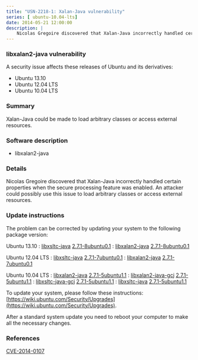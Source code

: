 ```yaml
---
title: "USN-2218-1: Xalan-Java vulnerability"
series: [ ubuntu-10.04-lts]
date: 2014-05-21 12:00:00
description: |
    Nicolas Gregoire discovered that Xalan-Java incorrectly handled certain properties when the secure processing feature was enabled. An attacker could possibly use this issue to load arbitrary classes or access external resources. 
--- 
```

 
 


### libxalan2-java vulnerability

A security issue affects these releases of Ubuntu and its derivatives:

* Ubuntu 13.10
* Ubuntu 12.04 LTS
* Ubuntu 10.04 LTS

### Summary

Xalan-Java could be made to load arbitrary classes or access external resources.

### Software description

* libxalan2-java 

### Details

Nicolas Gregoire discovered that Xalan-Java incorrectly handled certain properties when the secure processing feature was enabled. An attacker could possibly use this issue to load arbitrary classes or access external resources. 

### Update instructions

The problem can be corrected by updating your system to the following package version:

Ubuntu 13.10
 : [libxsltc-java](https://launchpad.net/ubuntu/+source/libxalan2-java) <span> [2.7.1-8ubuntu0.1](https://launchpad.net/ubuntu/+source/libxalan2-java/2.7.1-8ubuntu0.1) </span> 
 : [libxalan2-java](https://launchpad.net/ubuntu/+source/libxalan2-java) <span> [2.7.1-8ubuntu0.1](https://launchpad.net/ubuntu/+source/libxalan2-java/2.7.1-8ubuntu0.1) </span> 

Ubuntu 12.04 LTS
 : [libxsltc-java](https://launchpad.net/ubuntu/+source/libxalan2-java) <span> [2.7.1-7ubuntu0.1](https://launchpad.net/ubuntu/+source/libxalan2-java/2.7.1-7ubuntu0.1) </span> 
 : [libxalan2-java](https://launchpad.net/ubuntu/+source/libxalan2-java) <span> [2.7.1-7ubuntu0.1](https://launchpad.net/ubuntu/+source/libxalan2-java/2.7.1-7ubuntu0.1) </span> 

Ubuntu 10.04 LTS
 : [libxalan2-java](https://launchpad.net/ubuntu/+source/libxalan2-java) <span> [2.7.1-5ubuntu1.1](https://launchpad.net/ubuntu/+source/libxalan2-java/2.7.1-5ubuntu1.1) </span> 
 : [libxalan2-java-gcj](https://launchpad.net/ubuntu/+source/libxalan2-java) <span> [2.7.1-5ubuntu1.1](https://launchpad.net/ubuntu/+source/libxalan2-java/2.7.1-5ubuntu1.1) </span> 
 : [libxsltc-java-gcj](https://launchpad.net/ubuntu/+source/libxalan2-java) <span> [2.7.1-5ubuntu1.1](https://launchpad.net/ubuntu/+source/libxalan2-java/2.7.1-5ubuntu1.1) </span> 
 : [libxsltc-java](https://launchpad.net/ubuntu/+source/libxalan2-java) <span> [2.7.1-5ubuntu1.1](https://launchpad.net/ubuntu/+source/libxalan2-java/2.7.1-5ubuntu1.1) </span> 

To update your system, please follow these instructions: [https://wiki.ubuntu.com/Security/Upgrades](https://wiki.ubuntu.com/Security/Upgrades).

After a standard system update you need to reboot your computer to make all the necessary changes. 

### References

 
 [CVE-2014-0107](http://people.ubuntu.com/~ubuntu-security/cve/CVE-2014-0107)
 

